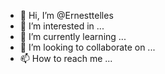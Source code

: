 - 👋 Hi, I’m @Ernesttelles
- 👀 I’m interested in ...
- 🌱 I’m currently learning ...
- 💞️ I’m looking to collaborate on ...
- 📫 How to reach me ...

<!---
Ernesttelles/Ernesttelles is a ✨ special ✨ repository because its `README.md` (this file) appears on your GitHub profile.
You can click the Preview link to take a look at your changes.
--->
